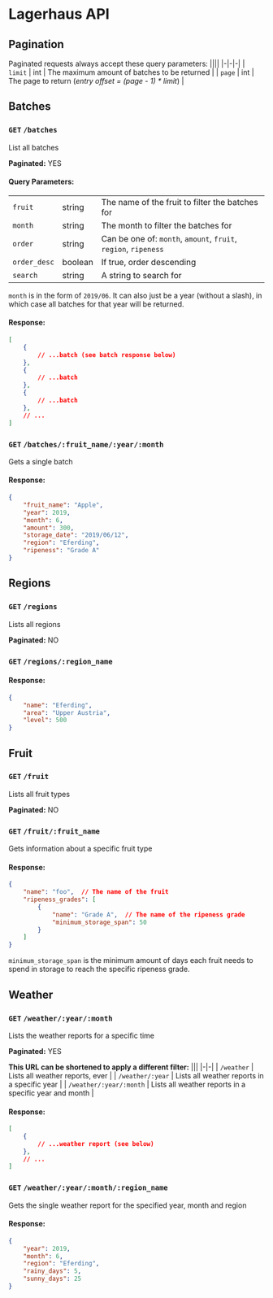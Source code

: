# Lagerhaus API


## Pagination
Paginated requests always accept these query parameters:
||||
|-|-|-|
| `limit` | int | The maximum amount of batches to be returned |
| `page` | int | The page to return (_entry offset = (page - 1) * limit_) |


## Batches

### `GET` `/batches`
List all batches

__Paginated:__ YES

#### Query Parameters:
||||
|-|-|-|
| `fruit` | string | The name of the fruit to filter the batches for |
| `month` | string | The month to filter the batches for |
| `order` | string | Can be one of: `month`, `amount`, `fruit`, `region`, `ripeness` |
| `order_desc` | boolean | If true, order descending |
| `search` | string | A string to search for |

`month` is in the form of `2019/06`. It can also just be a year
(without a slash), in which case all batches for that year will be
returned.

#### Response:
```json
[
	{
		// ...batch (see batch response below)
	},
	{
		// ...batch
	},
	{
		// ...batch
	},
	// ...
]
```


### `GET` `/batches/:fruit_name/:year/:month`
Gets a single batch

#### Response:
```json
{
	"fruit_name": "Apple",
	"year": 2019,
	"month": 6,
	"amount": 300,
	"storage_date": "2019/06/12",
	"region": "Eferding",
	"ripeness": "Grade A"
}
```


## Regions

### `GET` `/regions`
Lists all regions

__Paginated:__ NO


### `GET` `/regions/:region_name`

#### Response:
```json
{
	"name": "Eferding",
	"area": "Upper Austria",
	"level": 500
}
```



## Fruit

### `GET` `/fruit`
Lists all fruit types

__Paginated:__ NO


### `GET` `/fruit/:fruit_name`
Gets information about a specific fruit type

#### Response:
```json
{
	"name": "foo",  // The name of the fruit
	"ripeness_grades": [
		{
			"name": "Grade A",  // The name of the ripeness grade
			"minimum_storage_span": 50
		}
	]
}
```

`minimum_storage_span` is the minimum amount of days each fruit needs
to spend in storage to reach the specific ripeness grade.



## Weather

### `GET` `/weather/:year/:month`
Lists the weather reports for a specific time

__Paginated:__ YES

__This URL can be shortened to apply a different filter:__
|||
|-|-|
| `/weather` | Lists all weather reports, ever |
| `/weather/:year` | Lists all weather reports in a specific year |
| `/weather/:year/:month` | Lists all weather reports in a specific year and month |

#### Response:
```json
[
	{
		// ...weather report (see below)
	},
	// ...
]
```


### `GET` `/weather/:year/:month/:region_name`
Gets the single weather report for the specified year, month and region

#### Response:
```json
{
	"year": 2019,
	"month": 6,
	"region": "Eferding",
	"rainy_days": 5,
	"sunny_days": 25
}
```
